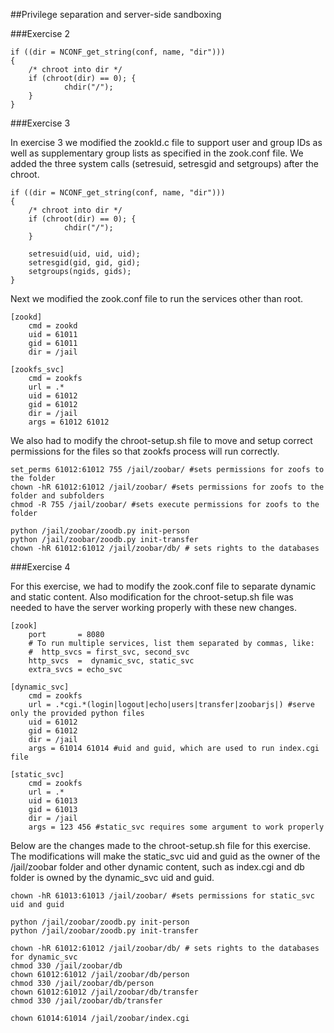 ##Privilege separation and server-side sandboxing

###Exercise 2

    if ((dir = NCONF_get_string(conf, name, "dir")))
    {
        /* chroot into dir */
        if (chroot(dir) == 0); {
                chdir("/");
        } 
    }

###Exercise 3

In exercise 3 we modified the zookld.c file to support user and group IDs as well as supplementary group lists as specified in the zook.conf file. We added the three system calls (setresuid, setresgid and setgroups) after the chroot.

    if ((dir = NCONF_get_string(conf, name, "dir")))
    {
        /* chroot into dir */
        if (chroot(dir) == 0); {
                chdir("/");
        }

        setresuid(uid, uid, uid);
        setresgid(gid, gid, gid);
        setgroups(ngids, gids);
    }

Next we modified the zook.conf file to run the services other than root.

    [zookd]
        cmd = zookd
        uid = 61011
        gid = 61011
        dir = /jail

    [zookfs_svc]
        cmd = zookfs
        url = .*
        uid = 61012
        gid = 61012
        dir = /jail
        args = 61012 61012
    
We also had to modify the chroot-setup.sh file to move and setup correct permissions for the files so that zookfs process will run correctly.

    set_perms 61012:61012 755 /jail/zoobar/ #sets permissions for zoofs to the folder
    chown -hR 61012:61012 /jail/zoobar/ #sets permissions for zoofs to the folder and subfolders
    chmod -R 755 /jail/zoobar/ #sets execute permissions for zoofs to the folder

    python /jail/zoobar/zoodb.py init-person
    python /jail/zoobar/zoodb.py init-transfer
    chown -hR 61012:61012 /jail/zoobar/db/ # sets rights to the databases

###Exercise 4

For this exercise, we had to modify the zook.conf file to separate dynamic and static content. Also modification for the chroot-setup.sh file was needed to have the server working properly with these new changes.

    [zook]
        port       = 8080
        # To run multiple services, list them separated by commas, like:
        #  http_svcs = first_svc, second_svc
        http_svcs  =  dynamic_svc, static_svc
        extra_svcs = echo_svc

    [dynamic_svc]
        cmd = zookfs
        url = .*cgi.*(login|logout|echo|users|transfer|zoobarjs|) #serve only the provided python files
        uid = 61012
        gid = 61012
        dir = /jail
        args = 61014 61014 #uid and guid, which are used to run index.cgi file

    [static_svc]
        cmd = zookfs
        url = .*
        uid = 61013
        gid = 61013
        dir = /jail
        args = 123 456 #static_svc requires some argument to work properly

Below are the changes made to the chroot-setup.sh file for this exercise. The modifications will make the static_svc uid and guid as the owner of the /jail/zoobar folder and other dynamic content, such as index.cgi and db folder is owned by the dynamic_svc uid and guid.

    chown -hR 61013:61013 /jail/zoobar/ #sets permissions for static_svc uid and guid

    python /jail/zoobar/zoodb.py init-person
    python /jail/zoobar/zoodb.py init-transfer

    chown -hR 61012:61012 /jail/zoobar/db/ # sets rights to the databases for dynamic_svc
    chmod 330 /jail/zoobar/db
    chown 61012:61012 /jail/zoobar/db/person
    chmod 330 /jail/zoobar/db/person
    chown 61012:61012 /jail/zoobar/db/transfer
    chmod 330 /jail/zoobar/db/transfer

    chown 61014:61014 /jail/zoobar/index.cgi

